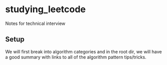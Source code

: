 # studying_leetcode
Notes for technical interview

## Setup
We will first break into algorithm categories and in the root dir, we will have a good summary with links to all of the algorithm pattern tips/tricks.

